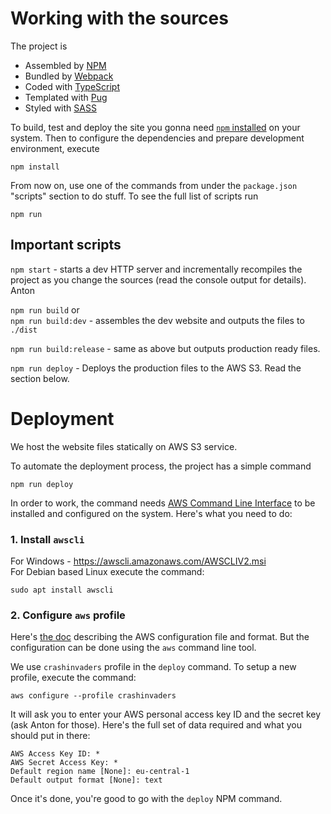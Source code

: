 # Working with the sources

The project is 
- Assembled by [NPM](https://www.npmjs.com/) 
- Bundled by [Webpack](https://webpack.js.org/) 
- Coded with [TypeScript](https://www.typescriptlang.org/)
- Templated with [Pug](https://pugjs.org/)
- Styled with [SASS](https://sass-lang.com/)

To build, test and deploy the site you gonna need [`npm` installed](https://docs.npmjs.com/downloading-and-installing-node-js-and-npm) on your system.
Then to configure the dependencies and prepare development environment, execute
```
npm install
```

From now on, use one of the commands from under the `package.json` "scripts" section to do stuff. To see the full list of scripts run
```
npm run
```

## Important scripts

`npm start` - starts a dev HTTP server and incrementally recompiles the project as you change the sources (read the console output for details). Anton

`npm run build` or  
`npm run build:dev` - assembles the dev website and outputs the files to `./dist`

`npm run build:release` - same as above but outputs production ready files.

`npm run deploy` - Deploys the production files to the AWS S3. Read the section below.

# Deployment

We host the website files statically on AWS S3 service.

To automate the deployment process, the project has a simple command
```
npm run deploy
```

In order to work, the command needs [AWS Command Line Interface](https://aws.amazon.com/cli/) to be installed and configured on the system. Here's what you need to do:

### 1. Install `awscli`  

For Windows - https://awscli.amazonaws.com/AWSCLIV2.msi  
For Debian based Linux execute the command:
```
sudo apt install awscli
```

### 2. Configure `aws` profile

Here's [the doc](https://docs.aws.amazon.com/cli/latest/userguide/cli-configure-profiles.html) describing the AWS configuration file and format. But the configuration can be done using the `aws` command line tool.

We use `crashinvaders` profile in the `deploy` command. To setup a new profile, execute the command:
```
aws configure --profile crashinvaders
```

It will ask you to enter your AWS personal access key ID and the secret key (ask Anton for those). Here's the full set of data required and what you should put in there:
```
AWS Access Key ID: *
AWS Secret Access Key: *
Default region name [None]: eu-central-1
Default output format [None]: text
```

Once it's done, you're good to go with the `deploy` NPM command.
